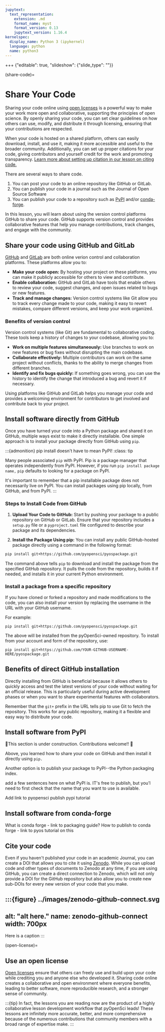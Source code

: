 ```yaml
---
jupytext:
  text_representation:
    extension: .md
    format_name: myst
    format_version: 0.13
    jupytext_version: 1.16.4
kernelspec:
  display_name: Python 3 (ipykernel)
  language: python
  name: python3
---
```


+++ {"editable": true, "slideshow": {"slide_type": ""}}

(share-code)=
# Share Your Code

Sharing your code online using [open licenses](https://www.pyopensci.org/python-package-guide/documentation/repository-files/license-files.html) is a powerful way to make your work more open and collaborative, supporting the principles of open science. By openly sharing your code, you can set clear guidelines on how others can use, modify, and distribute it through licensing, ensuring that your contributions are respected.

When your code is hosted on a shared platform, others can easily download, install, and use it, making it more accessible and useful to the broader community. Additionally, you can set up proper citations for your code, giving contributors and yourself credit for the work and promoting transparency. [Learn more about setting up citation in our lesson on citing code.](cite-code)

There are several ways to share code. 
1. You can post your code to an online repository like GitHub or GitLab.
2. You can publish your code in a journal such as the Journal of Open Source Software
3. You can publish your code to a repository such as [PyPI](pypi) and/or [conda-forge](conda-forge).

In this lesson, you will learn about using the version control platforms GitHub to share your code. GitHub supports version control and provides collaborative features that help you manage contributions, track changes, and engage with the community.

## Share your code using GitHub and GitLab

[GitHub](https://github.com/) and [GitLab](https://gitlab.com/) are both online verion control and collaboration platforms. These platforms allow you to:

- **Make your code open:** By hosting your project on these platforms, you can make it publicly accessible for others to view and contribute.
- **Enable collaboration:** GitHub and GitLab have tools that enable others to review your code, suggest changes, and open issues related to bugs or new features.
- **Track and manage changes:** Version control systems like Git allow you to track every change made to your code, making it easy to revert mistakes, compare different versions, and keep your work organized.

### Benefits of version control

Version control systems (like Git) are fundamental to collaborative coding. These tools keep a history of changes to your codebase, allowing you to:

- **Work on multiple features simultaneously:** Use branches to work on new features or bug fixes without disrupting the main codebase.
- **Collaborate effectively:** Multiple contributors can work on the same project without conflicts, thanks to the ability to merge changes from different branches.
- **Identify and fix bugs quickly:** If something goes wrong, you can use the history to identify the change that introduced a bug and revert it if necessary.

Using platforms like GitHub and GitLab helps you manage your code and provides a welcoming environment for contributors to get involved and contribute back to your project.

## Install software directly from GitHub

Once you have turned your code into a Python package and shared it on GitHub, multiple ways exist to make it directly installable. One simple approach is to install your package directly from GitHub using `pip`.

:::{admonition} pip install doesn't have to mean PyPI! 
:class: tip

Many people associated `pip` with PyPI. Pip is a package manager that operates independently from PyPI. However, if you run `pip install package name,` `pip` defaults to looking for a package on PyPI. 

It's important to remember that a pip installable package does not necessarily live on PyPI. You can install packages using pip locally, from GitHub, and from PyPI. 
:::

### Steps to Install Code from GitHub

1. **Upload Your Code to GitHub:** 
   Start by pushing your package to a public repository on GitHub or GitLab. Ensure that your repository includes a `setup.py` file or a `pyproject.toml` file configured to describe your package and its dependencies. 

2. **Install the Package Using pip:** 
   You can install any public GitHub-hosted package directly using a command in the following format:

```bash
pip install git+https://github.com/pyopensci/pyospackage.git
```

The command above tells `pip` to download and install the package from the specified GitHub repository. It pulls the code from the repository, builds it if needed, and installs it in your current Python environment.

### Install a package from a specific repository

If you have cloned or forked a repository and made modifications to the code, you can also install your version by replacing the username in the URL with your GitHub username. 

For example:

`pip install git+https://github.com/pyopensci/pyospackage.git`

The above will be installed from the pyOpenSci-owned repository. To install from your account and form of the repository, use:

`pip install git+https://github.com/YOUR-GITHUB-USERNAME-HERE/pyospackage.git`

## Benefits of direct GitHub installation

Directly installing from GitHub is beneficial because it allows others to quickly access and test the latest versions of your code without waiting for an official release. This is particularly useful during active development phases or when you want to share experimental features with collaborators.

Remember that the `git+` prefix in the URL tells pip to use Git to fetch the repository. This works for any public repository, making it a flexible and easy way to distribute your code.

## Install software from PyPI

🚧This section is under construction. Contributions welcome!! 🚧

Above, you learned how to share your code on GitHub and then install it directly using `pip.` 

Another option is to publish your package to PyPI--the Python packaging index. 

add a few sentences here on what PyPI is. 
IT's free to publish, but you'l need to first check that the name that you want to use is available. 

Add link to pyopensci publish pypi tutorial

## Install software from conda-forge

What is conda forge - link to packaging guide?
How to publish to conda forge - link to pyos tutorial on this


## Cite your code  

Even if you haven't published your code in an academic Journal, you can create a DOI that allows you to cite it using [Zenodo](zendo). While you can upload code and other types of documents to Zenodo at any time, if you are using GitHub, you can create a direct connection to Zenodo, which will not only provide a DOI for the GitHub repository but also allow you to create new sub-DOIs for every new version of your code that you make.


:::{figure} ../images/zenodo-github-connect.svg
---
alt: "alt here."
name: zenodo-github-connect
width: 700px
---

Here is a caption
:::

(open-license)=
## Use an open license 

[Open licenses](https://www.pyopensci.org/python-package-guide/documentation/repository-files/license-files.html) ensure that others can freely use and build upon your code while crediting you and anyone else who developed it. Sharing code online creates a collaborative and open environment where everyone benefits, leading to better software, more reproducible research, and a stronger sense of community.

:::{tip}
In fact, the lessons you are reading now are the product of a highly collaborative lesson development workflow that pyOpenSci leads! These lessons are infinitely more accurate, better, and more comprehensive because of the numerous contributions that community members with a broad range of expertise make.
:::
